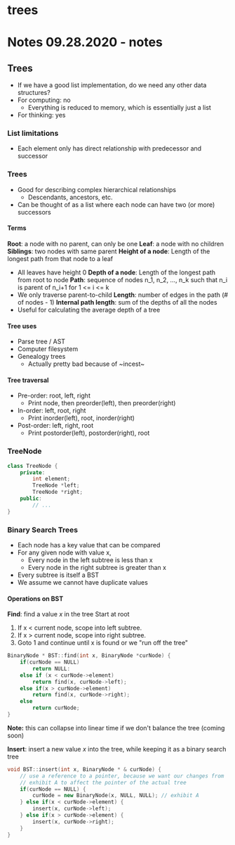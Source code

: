 # trees
# Notes 09.28.2020 - notes

## Trees
- If we have a good list implementation, do we need any other data structures?
- For computing: no
  - Everything is reduced to memory, which is essentially just a list
- For thinking: yes

### List limitations
- Each element only has direct relationship with predecessor and successor

### Trees
- Good for describing complex hierarchical relationships
  - Descendants, ancestors, etc.
- Can be thought of as a list where each node can have two (or more) successors

#### Terms
**Root**: a node with no parent, can only be one
**Leaf**: a node with no children
**Siblings**: two nodes with same parent
**Height of a node**: Length of the longest path from that node to a leaf
  - All leaves have height 0
**Depth of a node**: Length of the longest path from root to node
**Path**: sequence of nodes n_1, n_2, …, n_k such that n_i is parent of n_i+1 for 1 <= i <= k
  - We only traverse parent-to-child
**Length**: number of edges in the path (# of nodes - 1)
**Internal path length**: sum of the depths of all the nodes
  - Useful for calculating the average depth of a tree

#### Tree uses
- Parse tree / AST
- Computer filesystem
- Genealogy trees
  - Actually pretty bad because of ~incest~


#### Tree traversal
- Pre-order: root, left, right
  - Print node, then preorder(left), then preorder(right)
- In-order: left, root, right
  - Print inorder(left), root, inorder(right)
- Post-order: left, right, root
  - Print postorder(left), postorder(right), root

### TreeNode
```cpp
class TreeNode {
	private:
		int element;
		TreeNode *left;
		TreeNode *right;
	public:
		// ...
}
```

### Binary Search Trees
- Each node has a key value that can be compared
- For any given node with value x,
  - Every node in the left subtree is less than x
  - Every node in the right subtree is greater than x
- Every subtree is itself a BST
- We assume we cannot have duplicate values

#### Operations on BST
**Find**: find a value *x* in the tree
Start at root
1. If x < current node, scope into left subtree.
2. If x > current node, scope into right subtree.
3. Goto 1 and continue until x is found or we "run off the tree"

```cpp
BinaryNode * BST::find(int x, BinaryNode *curNode) {
	if(curNode == NULL)
		return NULL:
	else if (x < curNode->element)
		return find(x, curNode->left);
	else if(x > curNode->element)
		return find(x, curNode->right);
	else
		return curNode;
}
```

**Note:** this can collapse into linear time if we don't balance the tree (coming soon)

**Insert**: insert a new value *x* into the tree, while keeping it as a binary search tree
```cpp
void BST::insert(int x, BinaryNode * & curNode) {
	// use a reference to a pointer, because we want our changes from 
	// exhibit A to affect the pointer of the actual tree
	if(curNode == NULL) { 
		curNode = new BinaryNode(x, NULL, NULL); // exhibit A
	} else if(x < curNode->element) {
		insert(x, curNode->left);
	} else if(x > curNode->element) {
		insert(x, curNode->right);
	}
}
```
